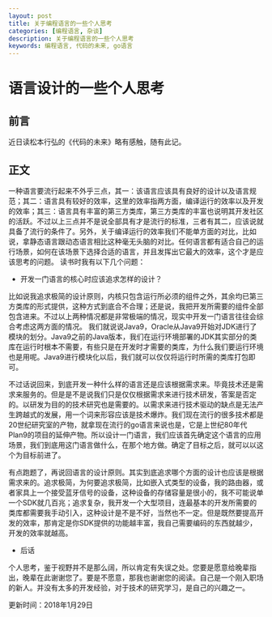 ```yaml
---
layout: post
title: 关于编程语言的一些个人思考
categories: [编程语言, 杂谈]
description: 关于编程语言的一些个人思考
keywords: 编程语言, 代码的未来, go语言
---
```

# 语言设计的一些个人思考

## 前言

近日读松本行弘的《代码的未来》略有感触，随有此记。

## 正文

一种语言要流行起来不外乎三点，其一：该语言应该具有良好的设计以及语言规范；其二：语言具有较好的效率，这里的效率指两方面，编译运行的效率以及开发的效率；其三：语言具有丰富的第三方类库，第三方类库的丰富也说明其开发社区的活跃。不过以上三点并不是说全部具有才是流行的标准，三者有其二，应该说就具备了流行的条件了。另外，关于编译运行的效率我们不能单方面的对比，比如说，拿静态语言跟动态语言相比这种毫无头脑的对比。任何语言都有适合自己的运行场景，如何在该场景下选择合适的语言，并且发挥出它最大的效率，这个才是应该思考的问题。
读书时我有以下几个问题：

+ 开发一门语言的核心时应该追求怎样的设计？

比如说我追求极简的设计原则，内核只包含运行所必须的组件之外，其余均已第三方类库的形式提供，这种方式到底合不合理；还是说，我把开发所需要的组件全部包含进来。不过以上两种情况都是非常极端的情况，现实中开发一门语言往往会综合考虑这两方面的情况。
我们就说说Java9，Oracle从Java9开始对JDK进行了模块的划分。Java9之前的Java版本，我们在运行环境部署的JDK其实部分的类库在运行时根本不需要，有些只是在开发时才需要的类库，为什么我们要运行环境也是用呢。Java9进行模块化以后，我们就可以仅仅将运行时所需的类库打包即可。

不过话说回来，到底开发一种什么样的语言还是应该根据需求来。毕竟技术还是需求来服务的。但是是不是说我们只是仅仅根据需求来进行技术研发，答案是否定的。以研发为目的的技术研究也是需要的。以需求来进行技术驱动的缺点是无法产生跨越式的发展，用一个词来形容应该是技术爆炸。我们现在流行的很多技术都是20世纪研究室的产物，就拿现在流行的go语言来说也是，它是上世纪80年代Plan9的项目的延伸产物。所以设计一门语言，我们应该首先确定这个语言的应用场景，我们到底用这门语言做什么，在那个地方做。确定了目标之后，就可以以这个为目标前进了。

有点跑题了，再说回语言的设计原则。其实到底追求哪个方面的设计也应该是根据需求来的。追求极简，为何要追求极简，比如嵌入式类型的设备，我的路由器，或者家具上一个接受蓝牙信号的设备，这种设备的存储容量是很小的，我不可能说单一个SDK就几百兆；追求复杂，我开发一个大型项目，连最基本的开发所需要的类库都需要我手动引入，这种设计是不是不好，当然也不一定。但是既然要提高开发的效率，那肯定是你SDK提供的功能越丰富，我自己需要编码的东西就越少，开发的效率就越高。

+ 后话

个人思考，鉴于视野并不是那么阔，所以肯定有失误之处。您要是愿意给晚辈指出，晚辈在此谢谢您了。要是不愿意，那我也谢谢您的阅读。自己是一个刚入职场的新人。并没有太多的开发经验，对于技术的研究学习，是自己的兴趣之一。

更新时间：2018年1月29日